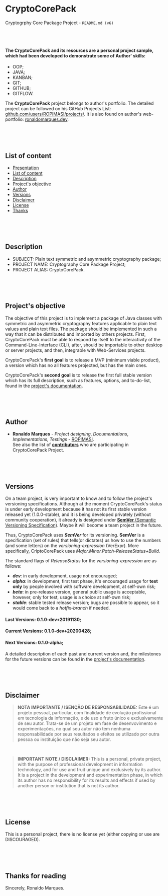 <a name="presentation"></a>

# CryptoCorePack
Cryptogrphy Core Package Project - `README.md (v6)`  
&nbsp;  
&nbsp;  
&nbsp;  

#### The CryptoCorePack and its resources are a personal project sample, which had been developed to demonstrate some of Author' skills:
- OOP;
- JAVA;
- KANBAN;
- GIT;
- GITHUB;
- GITFLOW.  
  
The **CryptoCorePack** project belongs to author's portfolio. The detailed project can be followed on his GitHub Projects List: [github.com/users/ROPIMASI/projects/](https://github.com/users/ROPIMASI/projects/). It is also found on author's web-portfolio: [ronaldomarques.dev](https://www.ronaldomarques.dev).  
  
&nbsp;  
&nbsp;  
&nbsp;  
<a name="list-of-content"></a>

## List of content
- [Presentation](#presentation)
- [List of content](#list-of-content)
- [Description](#description)
- [Project's objective](#project-objective)
- [Author](#author)
- [Versions](#versions)
- [Disclaimer](#disclaimer)
- [License](#license)
- [Thanks](#thanks)  

&nbsp;  
&nbsp;  
&nbsp;  
<a name="description"></a>

## Description
- SUBJECT: Plain text symmetric and asymmetric cryptography package;
- PROJECT NAME: Cryptography Core Package Project;
- PROJECT ALIAS: CryptoCorePack.  

&nbsp;  
&nbsp;  
&nbsp;  
<a name="project-objective"></a>

## Project's objective
The objective of this project is to implement a package of Java classes with symmetric and asymmetric cryptography features applicable to plain text values and  plain text files. The package should be implemented in such a way that it can be distributed and imported by others projects. First, CryptoCorePack must be able to respond by itself to the interactivity of the Command-Line-Interface (CLI), after, should be importable to other desktop or server projects, and then, integrable with Web-Services projects.  
  
CryptoCorePack's **first goal** is to release a MVP (minimum viable product), a version which has no all features projected, but has the main ones.  
  
CryptoCorePack's **second goal** is to release the first full stable version which has its full description, such as features, options, and to-do-list, found in the [project's documentation](https://github.com/ROPIMASI/CryptoCorePack/tree/master/documentation/README.FIRST.md).  

&nbsp;  
&nbsp;  
&nbsp;  
<a name="author"></a>

## Author
- **Ronaldo Marques** - _Project designing_, _Documentations_, _Implementations_, _Testings_ - [ROPIMASI](https://github.com/ROPIMASI).  
See also the list of [**contributors**](https://github.com/ROPIMASI/CryptoCorePack/blob/master/documentation/contributors.md) who are participating in CryptoCorePack Project.  

&nbsp;  
&nbsp;  
&nbsp;  
<a name="versions"></a>

## Versions
On a team project, is very important to know and to follow the project's versioning specifications. Although at the moment CryptoCorePack's status is under early development because it has not its first stable version released yet (1.0.0-stable), and it is being developed privately (without community cooperation), it already is designed under [**SemVer** (Semantic Versioning Specification)](http://semver.org/). Maybe it will become a team project in the future.  
  
Thus, CryptoCorePack uses **_SemVer_** for its versioning. **SemVer** is a specification (set of rules) that tells(or dictates) us how to use the numbers (and some letters) on the _versioning-expression_ (VerExpr). More specifically, CriptoCorePack uses _Major.Minor.Patch-ReleaseStatus+Build_.  
  
The standard flags of _ReleaseStatus_ for the _versioning-expression_ are as follows:
- **_dev_**: in early development, usage not encouraged;
- **_alpha_**: in development, first test phase, it's encouraged usage for **test only** by people involved with software development, at self-own risk;
- **_beta_**: in pre-release version, general public usage is acceptable, however, only for test, usage is a choice at self-own risk;
- **_stable_**: stable tested release version; bugs are possible to appear, so it would come back to a _hotfix-branch_ if needed.  
  
#### Last Versions: 0.1.0-dev+20191130;
  
#### Current Versions: 0.1.0-dev+20200428;
  
#### Next Versions: 0.1.0-alpha;
  
A detailed description of each past and current version and, the milestones for the future versions can be found in the [project's documentation](https://github.com/ROPIMASI/CryptoCorePack/tree/master/documentation/README.FIRST.md).  

&nbsp;  
&nbsp;  
&nbsp;  
<a name="disclaimer"></a>

## Disclaimer
>**NOTA IMPORTANTE / ISENÇÃO DE RESPONSABILIDADE:**
>Este é um projeto pessoal, particular, com finalidade de evolução profissional em tecnologia da informação, e de uso e fruto único e exclusivamente de seu autor. Trata-se de um projeto em fase de desenvovimento e experimentações, no qual seu autor não tem nenhuma responsabilidade por seus resultados e efeitos se utilizado por outra pessoa ou instituição que não seja seu autor.  

&nbsp;  

>**IMPORTANT NOTE / DISCLAIMER:**
>This is a personal, private project, with the purpose of professional development in information technology, and for use and fruit unique and exclusively by its author. It is a project in the development and experimentation phase, in which its author has no responsibility for its results and effects if used by another person or institution that is not its author.  

&nbsp;  
&nbsp;  
&nbsp;  
<a name="license"></a>

## License
This is a personal project, there is no license yet (either copying or use are DISCOURAGED).  

&nbsp;  
&nbsp;  
&nbsp;  
<a name="thanks"></a>

## Thanks for reading
Sincerely, Ronaldo Marques.  
&nbsp;  
&nbsp;  
&nbsp;  
